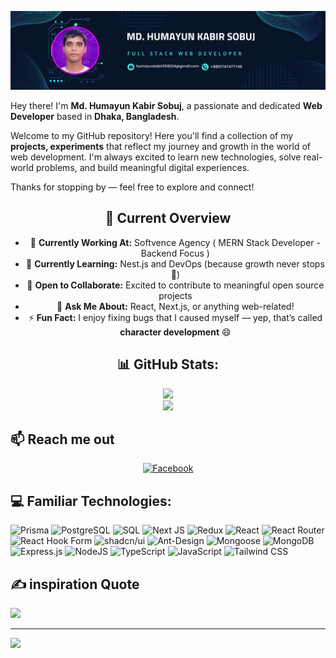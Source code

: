 ![Profile Image](/src/Banner.png)

Hey there! I'm **Md. Humayun Kabir Sobuj**, a passionate and dedicated **Web Developer** based in **Dhaka, Bangladesh**.

Welcome to my GitHub repository! Here you'll find a collection of my **projects, experiments** that reflect my journey and growth in the world of web development. I'm always excited to learn new technologies, solve real-world problems, and build meaningful digital experiences.

Thanks for stopping by — feel free to explore and connect!
<div align="center">


## 💫 Current Overview

- 🔭 **Currently Working At:** Softvence Agency ( MERN Stack Developer - Backend Focus )
- 🌱 **Currently Learning:** Nest.js and DevOps (because growth never stops 🚀)
- 🤝 **Open to Collaborate:** Excited to contribute to meaningful open source projects
- 💬 **Ask Me About:** React, Next.js, or anything web-related!
- ⚡ **Fun Fact:** I enjoy fixing bugs that I caused myself — yep, that’s called **character development** 😄


## 📊 GitHub Stats:

![](https://nirzak-streak-stats.vercel.app/?user=humayun506034&theme=merko&hide_border=false)<br/>
![](https://github-readme-stats.vercel.app/api/top-langs/?username=humayun506034&theme=merko&hide_border=false&include_all_commits=true&count_private=true&layout=compact)

</div>

## :mailbox: Reach me out

<p align="center">
  
  <a href="https://www.facebook.com/md.humayunkabirsobuj506034">
    <img height="50" src="/src/Facebook.png" alt="Facebook" />
  </a>
  
</p>

## 💻 Familiar Technologies:


![Prisma](https://img.shields.io/badge/Prisma-0C344B.svg?style=for-the-badge&logo=prisma&logoColor=white) ![PostgreSQL](https://img.shields.io/badge/PostgreSQL-4169E1.svg?style=for-the-badge&logo=postgresql&logoColor=white) ![SQL](https://img.shields.io/badge/SQL-4479A1.svg?style=for-the-badge&logo=sql&logoColor=white) ![Next JS](https://img.shields.io/badge/Next-black?style=for-the-badge&logo=next.js&logoColor=white) ![Redux](https://img.shields.io/badge/redux-%23593d88.svg?style=for-the-badge&logo=redux&logoColor=white) ![React](https://img.shields.io/badge/react-%2320232a.svg?style=for-the-badge&logo=react&logoColor=%2361DAFB) ![React Router](https://img.shields.io/badge/React_Router-CA4245?style=for-the-badge&logo=react-router&logoColor=white) ![React Hook Form](https://img.shields.io/badge/React%20Hook%20Form-%23EC5990.svg?style=for-the-badge&logo=reacthookform&logoColor=white) ![shadcn/ui](https://img.shields.io/badge/shadcn/ui-111827.svg?style=for-the-badge&logo=none&logoColor=white) ![Ant-Design](https://img.shields.io/badge/-AntDesign-%230170FE?style=for-the-badge&logo=ant-design&logoColor=white) ![Mongoose](https://img.shields.io/badge/Mongoose-880000.svg?style=for-the-badge&logo=mongoose&logoColor=white) ![MongoDB](https://img.shields.io/badge/MongoDB-47A248.svg?style=for-the-badge&logo=mongodb&logoColor=white) ![Express.js](https://img.shields.io/badge/Express.js-000000.svg?style=for-the-badge) ![NodeJS](https://img.shields.io/badge/Node.js-339933.svg?style=for-the-badge&logo=nodejs&logoColor=white) ![TypeScript](https://img.shields.io/badge/TypeScript-3178C6.svg?style=for-the-badge&logo=typescript&logoColor=white) ![JavaScript](https://img.shields.io/badge/JavaScript-F7DF1E.svg?style=for-the-badge&logo=javascript&logoColor=black) ![Tailwind CSS](https://img.shields.io/badge/Tailwind_CSS-06B6D4.svg?style=for-the-badge&logo=tailwind-css&logoColor=white)


## ✍️ inspiration Quote
![](https://quotes-github-readme.vercel.app/api?type=horizontal&theme=merko)

---
[![](https://visitcount.itsvg.in/api?id=apurbopaul131&icon=0&color=0)](https://visitcount.itsvg.in)
